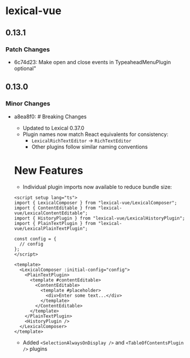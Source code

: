 # lexical-vue

## 0.13.1

### Patch Changes

- 6c74d23: Make open and close events in TypeaheadMenuPlugin optional"

## 0.13.0

### Minor Changes

- a8ea8f0: # Breaking Changes

  - Updated to Lexical 0.37.0
  - Plugin names now match React equivalents for consistency:
    - `LexicalRichTextEditor` → `RichTextEditor`
    - Other plugins follow similar naming conventions

  # New Features

  - Individual plugin imports now available to reduce bundle size:

  ```vue
  <script setup lang="ts">
  import { LexicalComposer } from "lexical-vue/LexicalComposer";
  import { ContentEditable } from "lexical-vue/LexicalContentEditable";
  import { HistoryPlugin } from "lexical-vue/LexicalHistoryPlugin";
  import { PlainTextPlugin } from "lexical-vue/LexicalPlainTextPlugin";

  const config = {
    // config
  };
  </script>

  <template>
    <LexicalComposer :initial-config="config">
      <PlainTextPlugin>
        <template #contentEditable>
          <ContentEditable>
            <template #placeholder>
              <div>Enter some text...</div>
            </template>
          </ContentEditable>
        </template>
      </PlainTextPlugin>
      <HistoryPlugin />
    </LexicalComposer>
  </template>
  ```

  - Added `<SelectionAlwaysOnDisplay />` and `<TableOfContentsPlugin />` plugins
